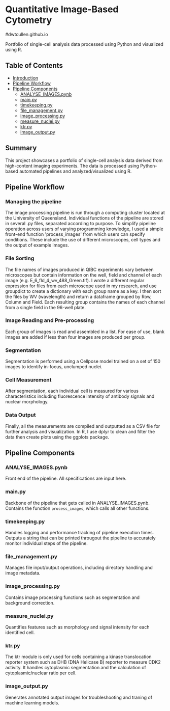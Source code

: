 # Quantitative Image-Based Cytometry
#dwtcullen.github.io

Portfolio of single-cell analysis data processed using Python and visualized using R.

## Table of Contents
- [Introduction](#introduction)
- [Pipeline Workflow](#pipeline-workflow)
- [Pipeline Components](#pipeline-components)
  - [ANALYSE_IMAGES.pynb](#analyse_imagespynb)
  - [main.py](#mainpy)
  - [timekeeping.py](#timekeepingpy)
  - [file_management.py](#file_managementpy)
  - [image_processing.py](#image_processingpy)
  - [measure_nuclei.py](#measure_nucleipy)
  - [ktr.py](#ktrpy)
  - [image_output.py](#image_outputpy)

## Summary
This project showcases a portfolio of single-cell analysis data derived from high-content imaging experiments. The data is processed using Python-based automated pipelines and analyzed/visualized using R.

## Pipeline Workflow
### Managing the pipeline
The image processing pipeline is run through a computing cluster located at the University of Queensland. Individual functions of the pipeline are stored in several .py files, separated according to purpose. To simplify pipeline operation across users of varying programming knowledge, I used a simple front-end function 'process_images' from which users can specify conditions. These include the use of different microscopes, cell types and the output of example images. 

### File Sorting
The file names of images produced in QIBC experiments vary between microscopes but contain information on the well, field and channel of each image (e.g. E_6_fld_4_wv_488_Green.tif). I wrote a different regular expression for files from each microscope used in my research, and use groupdict to create a dictionary with each group name as a key. I then sort the files by WV (wavelength) and return a dataframe grouped by Row, Column and Field. Each resulting group contains the names of each channel from a single field in the 96-well plate. 

### Image Reading and Pre-processing
Each group of images is read and assembled in a list. For ease of use, blank images are added if less than four images are produced per group. 

### Segmentation
Segmentation is performed using a Cellpose model trained on a set of 150 images to identify in-focus, unclumped nuclei. 

### Cell Measurement
After segmentation, each individual cell is measured for various characteristics including fluorescence intensity of antibody signals and nuclear morphology. 

### Data Output
Finally, all the measurements are compiled and outputted as a CSV file for further analysis and visualization. In R, I use dplyr to clean and filter the data then create plots using the ggplots package.

## Pipeline Components

### ANALYSE_IMAGES.pynb
Front end of the pipeline. All specifications are input here.

### main.py
Backbone of the pipeline that gets called in ANALYSE_IMAGES.pynb. Contains the function `process_images`, which calls all other functions.

### timekeeping.py
Handles logging and performance tracking of pipeline execution times. Outputs a string that can be printed througout the pipeline to accurately monitor individual steps of the pipeline.

### file_management.py
Manages file input/output operations, including directory handling and image metadata.

### image_processing.py
Contains image processing functions such as segmentation and background correction.

### measure_nuclei.py
Quantifies features such as morphology and signal intensity for each identified cell.

### ktr.py
The ktr module is only used for cells containing a kinase translocation reporter system such as DHB (DNA Helicase B) reporter to measure CDK2 activity. It handles cytoplasmic segmentation and the calculation of cytoplasmic/nuclear ratio per cell.

### image_output.py
Generates annotated output images for troubleshooting and traning of machine learning models.

